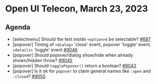 # Open UI Telecon, March 23, 2023

## Agenda
* [selectmenu] Should the text inside `<option>`s be selectable? [#687](https://github.com/openui/open-ui/issues/687)
* [popover] Timing of `<dialog>` 'close' event, popover 'toggle' event, `<details>` 'toggle' event [#9046](https://github.com/whatwg/html/issues/9046)
* [popover] Should popover/dialog show/hide when already shown/hidden throw? [#9045](https://github.com/whatwg/html/issues/9045)
* [popover] Should `togglePopover()` return a boolean? [#9043](https://github.com/whatwg/html/issues/9043)
* [popover] Is it ok for `popover` to claim general names like `:open` and `:closed`? [#9055](https://github.com/whatwg/html/issues/9055)
